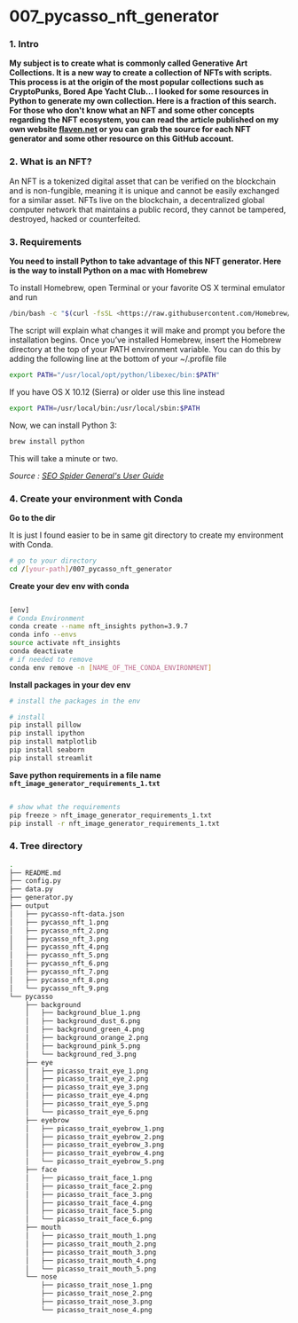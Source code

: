 # 007_pycasso_nft_generator

### 1. Intro

**My subject is to create what is commonly called Generative Art Collections. It is a new way to create a collection of NFTs with scripts. This process is at the origin of the most popular collections such as CryptoPunks, Bored Ape Yacht Club... I looked for some resources in Python to generate my own collection. Here is a fraction of this search. For those who don't know what an NFT and some other concepts regarding the NFT ecosystem, you can read the article published on my own website [flaven.net](https://flaven.fr/) or you can grab the source for each NFT generator and some other resource on this GitHub account.**


### 2. What is an NFT?

An NFT is a tokenized digital asset that can be verified on the blockchain and is non-fungible, meaning it is unique and cannot be easily exchanged for a similar asset. NFTs live on the blockchain, a decentralized global computer network that maintains a public record, they cannot be tampered, destroyed, hacked or counterfeited.

### 3. Requirements

**You need to install Python to take advantage of this NFT generator. Here is the way to install Python on a mac with Homebrew**

To install Homebrew, open Terminal or your favorite OS X terminal emulator and run

```bash
/bin/bash -c "$(curl -fsSL <https://raw.githubusercontent.com/Homebrew/install/master/install.sh>)"
```

The script will explain what changes it will make and prompt you before the installation begins. Once you’ve installed Homebrew, insert the Homebrew directory at the top of your PATH environment variable. You can do this by adding the following line at the bottom of your ~/.profile file

```bash
export PATH="/usr/local/opt/python/libexec/bin:$PATH"
```

If you have OS X 10.12 (Sierra) or older use this line instead

```bash
export PATH=/usr/local/bin:/usr/local/sbin:$PATH
```

Now, we can install Python 3:

```bash
brew install python
```

This will take a minute or two.

*Source : [SEO Spider General's User Guide](https://docs.python-guide.org/starting/install3/osx/)*

### 4. Create your environment with Conda

**Go to the dir**

It is just I found easier to be in same git directory to create my environment with Conda.

```bash
# go to your directory
cd /[your-path]/007_pycasso_nft_generator
```

**Create your dev env with conda**

```bash

[env]
# Conda Environment
conda create --name nft_insights python=3.9.7
conda info --envs
source activate nft_insights
conda deactivate
# if needed to remove
conda env remove -n [NAME_OF_THE_CONDA_ENVIRONMENT]

```

**Install packages in your dev env**

```bash
# install the packages in the env

# install
pip install pillow
pip install ipython
pip install matplotlib
pip install seaborn
pip install streamlit

```

**Save python requirements in a file name `nft_image_generator_requirements_1.txt`**

```bash

# show what the requirements
pip freeze > nft_image_generator_requirements_1.txt
pip install -r nft_image_generator_requirements_1.txt

```

### 4. Tree directory

```bash
.
├── README.md
├── config.py
├── data.py
├── generator.py
├── output
│   ├── pycasso-nft-data.json
│   ├── pycasso_nft_1.png
│   ├── pycasso_nft_2.png
│   ├── pycasso_nft_3.png
│   ├── pycasso_nft_4.png
│   ├── pycasso_nft_5.png
│   ├── pycasso_nft_6.png
│   ├── pycasso_nft_7.png
│   ├── pycasso_nft_8.png
│   └── pycasso_nft_9.png
└── pycasso
    ├── background
    │   ├── background_blue_1.png
    │   ├── background_dust_6.png
    │   ├── background_green_4.png
    │   ├── background_orange_2.png
    │   ├── background_pink_5.png
    │   └── background_red_3.png
    ├── eye
    │   ├── picasso_trait_eye_1.png
    │   ├── picasso_trait_eye_2.png
    │   ├── picasso_trait_eye_3.png
    │   ├── picasso_trait_eye_4.png
    │   ├── picasso_trait_eye_5.png
    │   └── picasso_trait_eye_6.png
    ├── eyebrow
    │   ├── picasso_trait_eyebrow_1.png
    │   ├── picasso_trait_eyebrow_2.png
    │   ├── picasso_trait_eyebrow_3.png
    │   ├── picasso_trait_eyebrow_4.png
    │   └── picasso_trait_eyebrow_5.png
    ├── face
    │   ├── picasso_trait_face_1.png
    │   ├── picasso_trait_face_2.png
    │   ├── picasso_trait_face_3.png
    │   ├── picasso_trait_face_4.png
    │   ├── picasso_trait_face_5.png
    │   └── picasso_trait_face_6.png
    ├── mouth
    │   ├── picasso_trait_mouth_1.png
    │   ├── picasso_trait_mouth_2.png
    │   ├── picasso_trait_mouth_3.png
    │   ├── picasso_trait_mouth_4.png
    │   └── picasso_trait_mouth_5.png
    └── nose
        ├── picasso_trait_nose_1.png
        ├── picasso_trait_nose_2.png
        ├── picasso_trait_nose_3.png
        └── picasso_trait_nose_4.png
```

<!-- 
## VIDEOS

[Python, Screaming Frog, SEO, Automate, POC Part 1 Manipulating Data with Streamlit & SQLite with the help of SQLAlchemy](https://www.youtube.com/watch?v=6R0HYHIVVUQ)
[![Python, Screaming Frog, SEO, Automate, POC Part 1 Manipulating Data with Streamlit & SQLite with the help of SQLAlchemy](howto_python_automate_screaming_frog_using_sql_lite_streamlit_good_001.png)](https://www.youtube.com/watch?v=6R0HYHIVVUQ)

[Python, Screaming Frog, SEO, Automate, POC Part 2 Creating Database in SQLite with Streamlit and SQLAlchemy](https://www.youtube.com/watch?v=i_WrW5-i2wY)
[![Python, Screaming Frog, SEO, Automate, POC Part 2 Creating Database in SQLite with Streamlit and SQLAlchemy](howto_python_automate_screaming_frog_using_sql_lite_streamlit_002.png)](https://www.youtube.com/watch?v=i_WrW5-i2wY)

[Python, Screaming Frog, SEO, Automate, POC Part 3 Creating Database in SQLite with Streamlit and SQLAlchemy](https://www.youtube.com/watch?v=PMC36ZGDWQ8)
[![Python, Screaming Frog, SEO, Automate, POC Part 3 Creating Database in SQLite with Streamlit and SQLAlchemy](howto_python_automate_screaming_frog_using_the_streamlit_003.png)](https://www.youtube.com/watch?v=PMC36ZGDWQ8)
 -->

